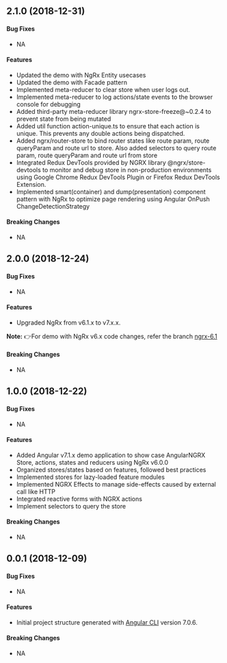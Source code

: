<a name="v2.1.0"></a>
## 2.1.0 (2018-12-31)

#### Bug Fixes
* NA

#### Features

* Updated the demo with NgRx Entity usecases
* Updated the demo with Facade pattern
* Implemented meta-reducer to clear store when user logs out.
* Implemented meta-reducer to log actions/state events to the browser console for debugging
* Added third-party meta-reducer library ngrx-store-freeze@~0.2.4 to prevent state from being mutated
* Added util function action-unique.ts to ensure that each action is unique. This prevents any double actions being dispatched.
* Added ngrx/router-store to bind router states like route param, route queryParam and route url to store. Also added selectors to query route param, route queryParam and route url from store
* Integrated Redux DevTools provided by NGRX library @ngrx/store-devtools to monitor and debug store in non-production environments using Google Chrome Redux DevTools Plugin or Firefox Redux DevTools Extension.
* Implemented smart(container) and dump(presentation) component pattern with NgRx to optimize page rendering using Angular OnPush ChangeDetectionStrategy

#### Breaking Changes
* NA


<a name="v2.0.0"></a>
## 2.0.0 (2018-12-24)

#### Bug Fixes
* NA

#### Features

* Upgraded NgRx from v6.1.x to v7.x.x.

**Note:** 👉For demo with NgRx v6.x code changes, refer the branch [ngrx-6.1](https://github.com/kumaran-is/ngrx-demo/tree/ngrx-6.1)

#### Breaking Changes
* NA

<a name="v1.0.0"></a>
## 1.0.0 (2018-12-22)

#### Bug Fixes
* NA

#### Features

* Added Angular v7.1.x demo application to show case AngularNGRX Store, actions, states and reducers using NgRx v6.0.0
* Organized stores/states based on features, followed best practices
* Implemented stores for lazy-loaded feature modules
* Implemented NGRX Effects to manage side-effects caused by external call like HTTP  
* Integrated reactive forms with  NGRX actions
* Implement selectors to query the store

#### Breaking Changes
* NA


<a name="v0.0.1"></a>
## 0.0.1 (2018-12-09)

#### Bug Fixes
* NA

#### Features
* Initial project structure generated  with  [Angular CLI](https://github.com/angular/angular-cli) version 7.0.6.

#### Breaking Changes
* NA
